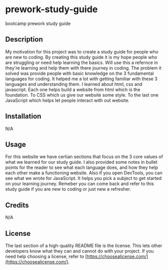 # prework-study-guide

bootcamp prework study guide

## Description

My motivation for this project was to create a study guide for people who are new to coding. By creating this study guide it is my hope people who are struggling or need help learning the basics. Will use this a refernce in they're learning and help them with there journey in coding. The problem it solved was provide people with basic knowledge on the 3 fundamental languages for coding. It helped me a lot with getting familiar with these 3 languages and understanding them. I learned about html, css and javascript. Each one helps build a website from html which is the foundation. To CSS which us give our website some style. To the last one JavaScript which helps let people interact with out website.



## Installation
N/A
## Usage

For this website we have certian sections that focus on the 3 core values of what we learned for our study guide. I also provided some notes in bullet points for the reader to see what each language does, and how they help each other make a functioning website. Also if you open DevTools, you can see what we wrote for JavaScript. It helps you pick a subject to get started on your learning journey. Remeber you can come back and refer to this study guide if you are new to coding or just new a refresher.

## Credits

N/A

## License

The last section of a high-quality README file is the license. This lets other developers know what they can and cannot do with your project. If you need help choosing a license, refer to [https://choosealicense.com/](https://choosealicense.com/).